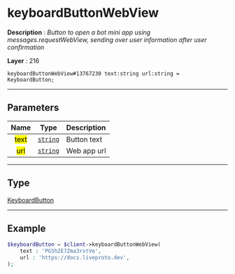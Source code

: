 # keyboardButtonWebView

**Description** : *Button to open a bot mini app using messages\.requestWebView, sending over user information after user confirmation*

**Layer** : 216

```tl
keyboardButtonWebView#13767230 text:string url:string = KeyboardButton;
```

---

## Parameters

| Name | Type | Description |
| :---: | :---: | :--- |
| <mark>text</mark> | [`string`](type/string) | Button text |
| <mark>url</mark> | [`string`](type/string) | Web app url |

---

## Type

[KeyboardButton](type/KeyboardButton)

---

## Example

```php
$keyboardButton = $client->keyboardButtonWebView(
	text : 'PG5h2E7Zma3rstVe',
	url : 'https://docs.liveproto.dev',
);
```